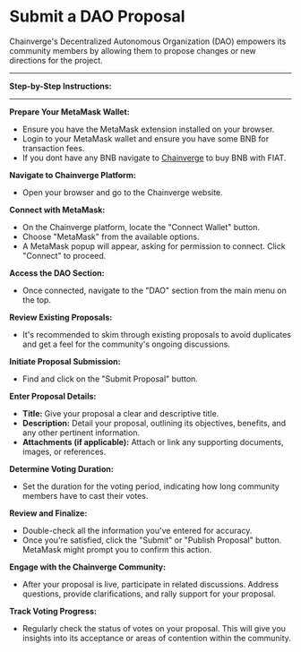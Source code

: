 # Submit a DAO Proposal

Chainverge's Decentralized Autonomous Organization (DAO) empowers its community members by allowing them to propose changes or new directions for the project.&#x20;

***

**Step-by-Step Instructions:**

***

**Prepare Your MetaMask Wallet:**

* Ensure you have the MetaMask extension installed on your browser.
* Login to your MetaMask wallet and ensure you have some BNB for transaction fees.
* If you dont have any BNB navigate to [Chainverge](https://chainverge.net/) to buy BNB with FIAT.

**Navigate to Chainverge Platform:**

* Open your browser and go to the Chainverge website.

**Connect with MetaMask:**

* On the Chainverge platform, locate the "Connect Wallet" button.
* Choose "MetaMask" from the available options.
* A MetaMask popup will appear, asking for permission to connect. Click "Connect" to proceed.

**Access the DAO Section:**

* Once connected, navigate to the "DAO" section from the main menu on the top.

**Review Existing Proposals:**

* It's recommended to skim through existing proposals to avoid duplicates and get a feel for the community's ongoing discussions.

**Initiate Proposal Submission:**

* Find and click on the "Submit Proposal" button.

**Enter Proposal Details:**

* **Title:** Give your proposal a clear and descriptive title.
* **Description:** Detail your proposal, outlining its objectives, benefits, and any other pertinent information.
* **Attachments (if applicable):** Attach or link any supporting documents, images, or references.

**Determine Voting Duration:**

* Set the duration for the voting period, indicating how long community members have to cast their votes.



**Review and Finalize:**

* Double-check all the information you've entered for accuracy.
* Once you're satisfied, click the "Submit" or "Publish Proposal" button. MetaMask might prompt you to confirm this action.

**Engage with the Chainverge Community:**

* After your proposal is live, participate in related discussions. Address questions, provide clarifications, and rally support for your proposal.

**Track Voting Progress:**

* Regularly check the status of votes on your proposal. This will give you insights into its acceptance or areas of contention within the community.
